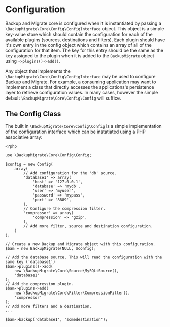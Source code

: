 # Configuration

Backup and Migrate core is configured when it is instantiated by passing a `\BackupMigrate\Core\Config\ConfigInterface` object. This object is a simple key-value store which should contain the configuration for each of the available plugins (sources, destinations and filters). Each plugin should have it's own entry in the config object which contains an array of all of the configuration for that item. The key for this entry should be the same as the key assigned to the plugin when it is added to the `BackupMigrate` object using `->plugins()->add()`.

Any object that implements the `\BackupMigrate\Core\Config\ConfigInterface` may be used to configure Backup and Migrate. For example, a consuming application may want to implement a class that directly accesses the applications's persistence layer to retrieve configuration values. In many cases, however the simple default `\BackupMigrate\Core\Config\Config` will suffice.

## The Config Class
The built in `\BackupMigrate\Core\Config\Config` is a simple implementation of the configuration interface which can be instatiated using a PHP associative array:

	<?php
	
	use \BackupMigrate\Core\Config\Config;
	
	$config = new Config(
		array(
			// Add configuration for the 'db' source.
			'database1' => array(
				'host' => '127.0.0.1',
				'database' => 'mydb',
				'user' => 'myuser',
				'password' => 'mypass',
				'port' => '8889',
	      	),
	      	// Configure the compression filter.
	      	'compressor' => array(
	      		'compression' => 'gzip',
	      	),
	      	// Add more filter, source and destination configuration.
	  	)
	);
	
	// Create a new Backup and Migrate object with this configuration.
	$bam = new BackupMigrate(NULL, $config);
	
	// Add the database source. This will read the configuration with the same key ('database1')
	$bam->plugins()->add(
		new \BackupMigrate\Core\Source\MySQLiSource(),
		'database1'
	);
	// Add the compression plugin.
	$bam->plugins->add(
		new \BackupMigrate\Core\Filter\CompressionFilter(),
		'compressor'
	);
	// Add more filters and a destination.
	...
	
	$bam->backup('database1', 'somedestination');
	

